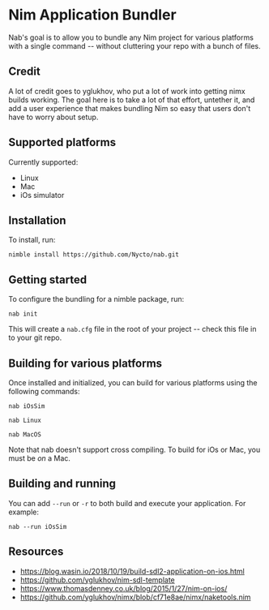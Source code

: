 # Nim Application Bundler

Nab's goal is to allow you to bundle any Nim project for various platforms with
a single command -- without cluttering your repo with a bunch of files.

## Credit

A lot of credit goes to yglukhov, who put a lot of work into getting nimx builds
working. The goal here is to take a lot of that effort, untether it, and add a
user experience that makes bundling Nim so easy that users don't have to worry
about setup.

## Supported platforms

Currently supported:

* Linux
* Mac
* iOs simulator

## Installation

To install, run:

```
nimble install https://github.com/Nycto/nab.git
```

## Getting started

To configure the bundling for a nimble package, run:

```
nab init
```

This will create a `nab.cfg` file in the root of your project -- check this
file in to your git repo.

## Building for various platforms

Once installed and initialized, you can build for various platforms using the
following commands:

```
nab iOsSim
```

```
nab Linux
```

```
nab MacOS
```

Note that nab doesn't support cross compiling. To build for iOs or Mac, you must
be _on_ a Mac.

## Building and running

You can add `--run` or `-r` to both build and execute your application. For
example:

```
nab --run iOsSim
```

## Resources

* https://blog.wasin.io/2018/10/19/build-sdl2-application-on-ios.html
* https://github.com/yglukhov/nim-sdl-template
* https://www.thomasdenney.co.uk/blog/2015/1/27/nim-on-ios/
* https://github.com/yglukhov/nimx/blob/cf71e8ae/nimx/naketools.nim
